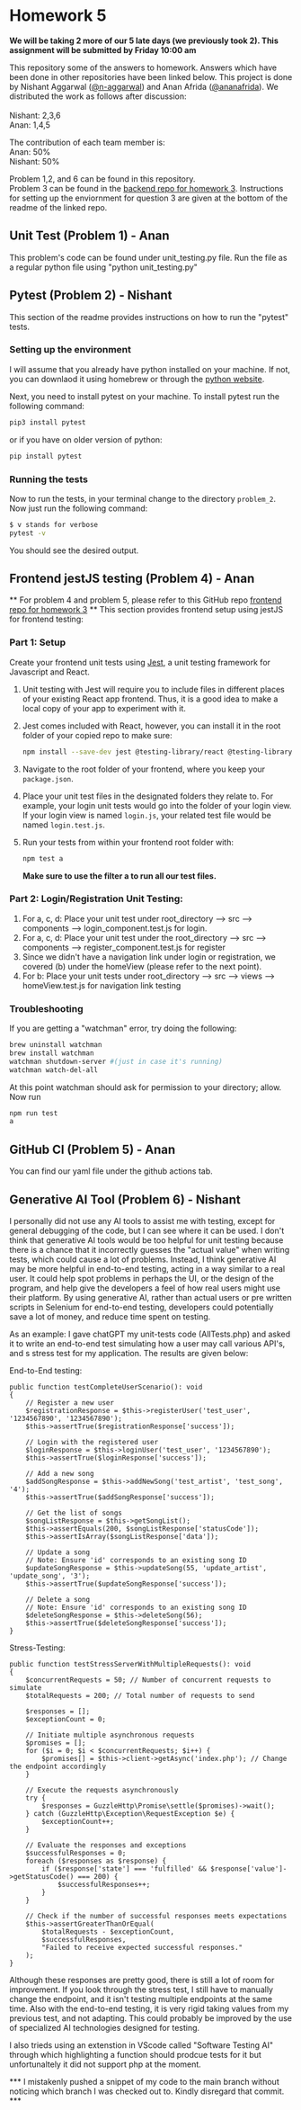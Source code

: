 # Homework 5

**We will be taking 2 more of our 5 late days (we previously took 2). This assignment will be submitted by Friday 10:00 am**

This repository some of the answers to homework. Answers which have been done in other repositories have been linked below.  This project is done by Nishant Aggarwal ([@n-aggarwal](https://github.com/n-aggarwal)) and Anan Afrida ([@ananafrida](https://github.com/ananafrida)). We distributed the work as follows after discussion: <br />
<br />
Nishant: 2,3,6 <br />
Anan: 1,4,5 <br />

The contribution of each team member is: <br />
Anan: 50% <br />
Nishant: 50% <br />


Problem 1,2, and 6 can be found in this repository. <br />
Problem 3 can be found in the [backend repo for homework 3](https://github.com/n-aggarwal/comp-333-3-backend). Instructions for setting up the enviornment for question 3 are given at the bottom of the readme of the linked repo.

## Unit Test (Problem 1) - Anan
This problem's code can be found under unit_testing.py file. Run the file as a regular python file using "python unit_testing.py"

## Pytest (Problem 2) - Nishant

This section of the readme provides instructions on how to run the "pytest" tests.

### Setting up the environment

I will assume that you already have python installed on your machine. If not, you can downlaod it using homebrew or through the [python website](https://www.python.org/).

Next, you need to install pytest on your machine. To install pytest run the following command:

```bash
pip3 install pytest
```



or if you have on older version of python:

```bash
pip install pytest
```

### Running the tests

Now to run the tests, in your terminal change to the directory `problem_2`. Now just run the following command:

```bash
$ v stands for verbose
pytest -v
```

You should see the desired output.


## Frontend jestJS testing (Problem 4) - Anan
** For problem 4 and problem 5, please refer to this GitHub repo [frontend repo for homework 3](https://github.com/ananafrida/comp-333-3-frontend) **
This section provides frontend setup using jestJS for frontend testing:

### Part 1: Setup
Create your frontend unit tests using [Jest](https://jestjs.io/), a unit
testing framework for Javascript and React.

1. Unit testing with Jest will require you to include files in different places
   of your existing React app frontend. Thus, it is a good idea to make a local
   copy of your app to experiment with it.
2. Jest comes included with React, however, you can install it in the root folder
   of your copied repo to make sure:

   ```bash
   npm install --save-dev jest @testing-library/react @testing-library/jest-dom
   ```

3. Navigate to the root folder of your frontend, where you keep your
   `package.json`.
4. Place your unit test files in the designated folders they relate to. For example,
   your login unit tests would go into the folder of your login view. If your
   login view is named `login.js`, your related test file would be named
   `login.test.js`.
5. Run your tests from within your frontend root folder with:

   ```bash
   npm test a
   ```
   **Make sure to use the filter a to run all our test files.**

### Part 2: Login/Registration Unit Testing:
1. For a, c, d: Place your unit test under root_directory --> src --> components --> login_component.test.js for login.
2. For a, c, d: Place your unit test under the root_directory --> src --> components --> register_component.test.js for register
3. Since we didn't have a navigation link under login or registration, we covered (b) under the homeView (please refer to the next point).
4. For b: Place your unit tests under root_directory --> src --> views --> homeView.test.js for navigation link testing

### Troubleshooting

If you are getting a "watchman" error, try doing the following:
```bash
brew uninstall watchman
brew install watchman
watchman shutdown-server #(just in case it's running)
watchman watch-del-all
```

At this point watchman should ask for permission to your directory; allow. Now run
```bash
npm run test
a
```

## GitHub CI (Problem 5) - Anan
You can find our yaml file under the github actions tab.

## Generative AI Tool (Problem 6) - Nishant
I personally did not use any AI tools to assist me with testing, except for general
debugging of the code, but I can see where it can be used. I don't think that 
generative AI tools would be too helpful for unit testing because there is a chance that
it incorrectly guesses the "actual value" when writing tests, which could cause a lot of
problems. Instead, I think generative AI may be more helpful in end-to-end testing, 
acting in a way similar to a real user. It could help spot problems in perhaps the UI, 
or the design of the program, and help give the developers a feel of how real users might
use their platform. By using generative AI, rather than actual users or pre written 
scripts in Selenium for end-to-end testing, developers could potentially save a lot of 
money, and  reduce time spent on testing.

As an example: I gave chatGPT my unit-tests code (AllTests.php) and asked it to write an 
end-to-end test simulating how a user may call various API's, and s stress test for my 
application. The results are given below:

End-to-End testing:

    public function testCompleteUserScenario(): void
    {
        // Register a new user
        $registrationResponse = $this->registerUser('test_user', '1234567890', '1234567890');
        $this->assertTrue($registrationResponse['success']);

        // Login with the registered user
        $loginResponse = $this->loginUser('test_user', '1234567890');
        $this->assertTrue($loginResponse['success']);

        // Add a new song
        $addSongResponse = $this->addNewSong('test_artist', 'test_song', '4');
        $this->assertTrue($addSongResponse['success']);

        // Get the list of songs
        $songListResponse = $this->getSongList();
        $this->assertEquals(200, $songListResponse['statusCode']);
        $this->assertIsArray($songListResponse['data']);

        // Update a song
        // Note: Ensure 'id' corresponds to an existing song ID
        $updateSongResponse = $this->updateSong(55, 'update_artist', 'update_song', '3');
        $this->assertTrue($updateSongResponse['success']);

        // Delete a song
        // Note: Ensure 'id' corresponds to an existing song ID
        $deleteSongResponse = $this->deleteSong(56);
        $this->assertTrue($deleteSongResponse['success']);
    }

Stress-Testing:

    public function testStressServerWithMultipleRequests(): void
    {
        $concurrentRequests = 50; // Number of concurrent requests to simulate
        $totalRequests = 200; // Total number of requests to send

        $responses = [];
        $exceptionCount = 0;

        // Initiate multiple asynchronous requests
        $promises = [];
        for ($i = 0; $i < $concurrentRequests; $i++) {
            $promises[] = $this->client->getAsync('index.php'); // Change the endpoint accordingly
        }

        // Execute the requests asynchronously
        try {
            $responses = GuzzleHttp\Promise\settle($promises)->wait();
        } catch (GuzzleHttp\Exception\RequestException $e) {
            $exceptionCount++;
        }

        // Evaluate the responses and exceptions
        $successfulResponses = 0;
        foreach ($responses as $response) {
            if ($response['state'] === 'fulfilled' && $response['value']->getStatusCode() === 200) {
                $successfulResponses++;
            }
        }

        // Check if the number of successful responses meets expectations
        $this->assertGreaterThanOrEqual(
            $totalRequests - $exceptionCount,
            $successfulResponses,
            "Failed to receive expected successful responses."
        );
    }

Although these responses are pretty good, there is still a lot of room for improvement.
If you look through the stress test, I still have to manually change the endpoint, 
and it isn't testing multiple endpoints at the same time. Also with the end-to-end
testing, it is very rigid taking values from my previous test, and not adapting. This
could probably be improved by the use of specialized AI technologies designed for testing.

I also trieds using an extenstion in VScode called "Software Testing AI" through which
highlighting a function should prodcue tests for it but unfortunaltely it did not 
support php at the moment. 

*** I mistakenly pushed a snippet of my code to the main branch without noticing which branch I was checked out to. Kindly disregard that commit. ***
